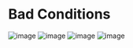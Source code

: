 # Bad Conditions
![image](https://github.com/tsukineko0308/BadConditions/blob/main/img/1.png?raw=true)
![image](https://github.com/tsukineko0308/BadConditions/blob/main/img/2.png?raw=true)
![image](https://github.com/tsukineko0308/BadConditions/blob/main/img/3.png?raw=true)
![image](https://github.com/tsukineko0308/BadConditions/blob/main/img/4.png?raw=true)
